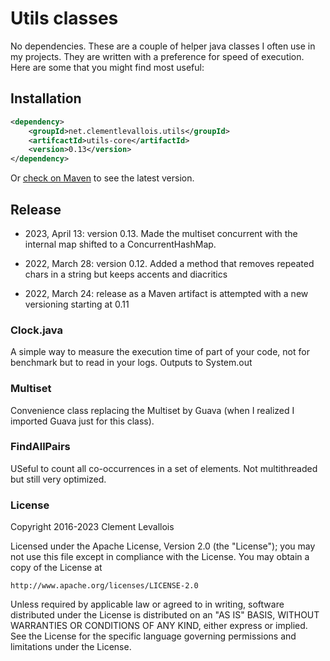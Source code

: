 # Utils classes 
No dependencies. These are a couple of helper java classes I often use in my projects. They are written with a preference for speed of execution. Here are some that you might find most useful:  

## Installation

```xml
<dependency>
	<groupId>net.clementlevallois.utils</groupId>
	<artifcactId>utils-core</artifactId>
	<version>0.13</version>
</dependency>
```

Or [check on Maven](https://central.sonatype.com/artifact/net.clementlevallois.utils/utils-core) to see the latest version.


## Release
* 2023, April 13: version 0.13. Made the multiset concurrent with the internal map shifted to a ConcurrentHashMap.

* 2022, March 28: version 0.12. Added a method that removes repeated chars in a string but keeps accents and diacritics
* 2022, March 24: release as a Maven artifact is attempted with a new versioning starting at 0.11

### Clock.java
A simple way to measure the execution time of part of your code, not for benchmark but to read in your logs. Outputs to System.out

### Multiset
Convenience class replacing the Multiset by Guava (when I realized I imported Guava just for this class).

### FindAllPairs
USeful to count all co-occurrences in a set of elements. Not multithreaded but still very optimized.

### License
Copyright 2016-2023 Clement Levallois

Licensed under the Apache License, Version 2.0 (the "License");
you may not use this file except in compliance with the License.
You may obtain a copy of the License at

    http://www.apache.org/licenses/LICENSE-2.0

Unless required by applicable law or agreed to in writing, software
distributed under the License is distributed on an "AS IS" BASIS,
WITHOUT WARRANTIES OR CONDITIONS OF ANY KIND, either express or implied.
See the License for the specific language governing permissions and
limitations under the License.